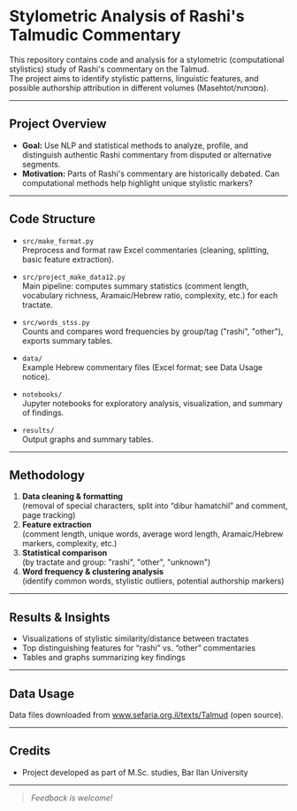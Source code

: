 # Stylometric Analysis of Rashi's Talmudic Commentary

This repository contains code and analysis for a stylometric (computational stylistics) study of Rashi's commentary on the Talmud.  
The project aims to identify stylistic patterns, linguistic features, and possible authorship attribution in different volumes (Masehtot/מסכתות).

---

## Project Overview

- **Goal:** Use NLP and statistical methods to analyze, profile, and distinguish authentic Rashi commentary from disputed or alternative segments.
- **Motivation:** Parts of Rashi's commentary are historically debated. Can computational methods help highlight unique stylistic markers?

---

## Code Structure

- `src/make_format.py`  
  Preprocess and format raw Excel commentaries (cleaning, splitting, basic feature extraction).
- `src/project_make_data12.py`  
  Main pipeline: computes summary statistics (comment length, vocabulary richness, Aramaic/Hebrew ratio, complexity, etc.) for each tractate.
- `src/words_stss.py`  
  Counts and compares word frequencies by group/tag ("rashi", "other"), exports summary tables.

- `data/`  
  Example Hebrew commentary files (Excel format; see Data Usage notice).
- `notebooks/`  
  Jupyter notebooks for exploratory analysis, visualization, and summary of findings.
- `results/`  
  Output graphs and summary tables.

---

## Methodology

1. **Data cleaning & formatting**  
   (removal of special characters, split into “dibur hamatchil” and comment, page tracking)
2. **Feature extraction**  
   (comment length, unique words, average word length, Aramaic/Hebrew markers, complexity, etc.)
3. **Statistical comparison**  
   (by tractate and group: "rashi", "other", "unknown")
4. **Word frequency & clustering analysis**  
   (identify common words, stylistic outliers, potential authorship markers)

---

## Results & Insights

- Visualizations of stylistic similarity/distance between tractates
- Top distinguishing features for “rashi” vs. “other” commentaries
- Tables and graphs summarizing key findings

---

##  Data Usage

Data files downloaded from www.sefaria.org.il/texts/Talmud (open source).  

---

## Credits

- Project developed as part of M.Sc. studies, Bar Ilan University

---

> *Feedback is welcome!*
